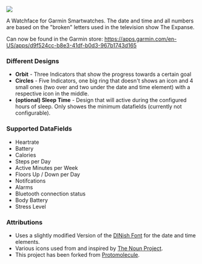 ![](https://services.garmin.com/appsLibraryBusinessServices_v0/rest/apps/0688f00f-64ce-4661-9ef3-464f02d56399/screenshots/bdcd8b9e-0350-495f-9980-f41778322826?raw=true)

A Watchface for Garmin Smartwatches. The date and time and all numbers are based on the "broken" letters used in the television show The Expanse.

Can now be found in the Garmin store: https://apps.garmin.com/en-US/apps/d9f524cc-b8e3-41df-b0d3-967b1743d165

### Different Designs

- **Orbit** - Three Indicators that show the progress towards a certain goal
- **Circles** - Five Indicators, one big ring that doesn't shows an icon and 4 small ones (two over and two under the date and time element) with a respective icon in the middle.
- **(optional) Sleep Time** - Design that will active during the configured hours of sleep. Only showes the minimum datafields (currently not configurable).

### Supported DataFields

- Heartrate
- Battery
- Calories
- Steps per Day
- Active Minutes per Week
- Floors Up / Down per Day
- Notifcations
- Alarms
- Bluetooth connection status
- Body Battery
- Stress Level

### Attributions

- Uses a slightly modified Version of the [DINish Font](https://github.com/playbeing/dinish) for the date and time elements.
- Various icons used from and inspired by [The Noun Project](https://thenounproject.com/).
- This project has been forked from [Protomolecule](https://github.com/blotspot/garmin-watchface-protomolecule).
